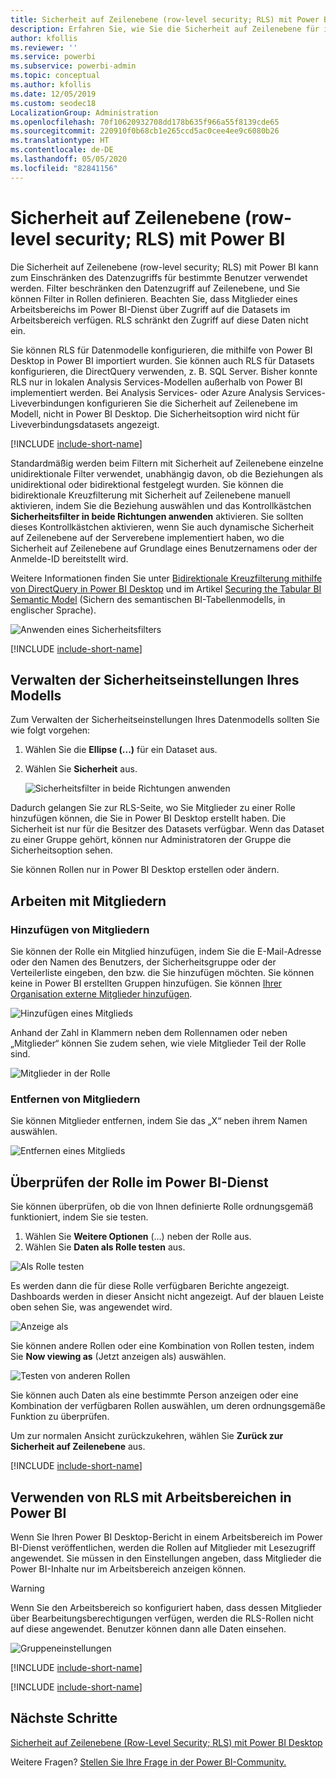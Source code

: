 ```yaml
---
title: Sicherheit auf Zeilenebene (row-level security; RLS) mit Power BI
description: Erfahren Sie, wie Sie die Sicherheit auf Zeilenebene für importierte Datasets in DirectQuery im Power BI-Dienst konfigurieren.
author: kfollis
ms.reviewer: ''
ms.service: powerbi
ms.subservice: powerbi-admin
ms.topic: conceptual
ms.author: kfollis
ms.date: 12/05/2019
ms.custom: seodec18
LocalizationGroup: Administration
ms.openlocfilehash: 70f10620932708dd178b635f966a55f8139cde65
ms.sourcegitcommit: 220910f0b68cb1e265ccd5ac0cee4ee9c6080b26
ms.translationtype: HT
ms.contentlocale: de-DE
ms.lasthandoff: 05/05/2020
ms.locfileid: "82841156"
---
```

# <a name="row-level-security-rls-with-power-bi"></a>Sicherheit auf Zeilenebene (row-level security; RLS) mit Power BI

Die Sicherheit auf Zeilenebene (row-level security; RLS) mit Power BI kann zum Einschränken des Datenzugriffs für bestimmte Benutzer verwendet werden. Filter beschränken den Datenzugriff auf Zeilenebene, und Sie können Filter in Rollen definieren. Beachten Sie, dass Mitglieder eines Arbeitsbereichs im Power BI-Dienst über Zugriff auf die Datasets im Arbeitsbereich verfügen. RLS schränkt den Zugriff auf diese Daten nicht ein.

Sie können RLS für Datenmodelle konfigurieren, die mithilfe von Power BI Desktop in Power BI importiert wurden. Sie können auch RLS für Datasets konfigurieren, die DirectQuery verwenden, z. B. SQL Server. Bisher konnte RLS nur in lokalen Analysis Services-Modellen außerhalb von Power BI implementiert werden. Bei Analysis Services- oder Azure Analysis Services-Liveverbindungen konfigurieren Sie die Sicherheit auf Zeilenebene im Modell, nicht in Power BI Desktop. Die Sicherheitsoption wird nicht für Liveverbindungsdatasets angezeigt.

[!INCLUDE [include-short-name](./includes/rls-desktop-define-roles.md)]

Standardmäßig werden beim Filtern mit Sicherheit auf Zeilenebene einzelne unidirektionale Filter verwendet, unabhängig davon, ob die Beziehungen als unidirektional oder bidirektional festgelegt wurden. Sie können die bidirektionale Kreuzfilterung mit Sicherheit auf Zeilenebene manuell aktivieren, indem Sie die Beziehung auswählen und das Kontrollkästchen **Sicherheitsfilter in beide Richtungen anwenden** aktivieren. Sie sollten dieses Kontrollkästchen aktivieren, wenn Sie auch dynamische Sicherheit auf Zeilenebene auf der Serverebene implementiert haben, wo die Sicherheit auf Zeilenebene auf Grundlage eines Benutzernamens oder der Anmelde-ID bereitstellt wird.

Weitere Informationen finden Sie unter [Bidirektionale Kreuzfilterung mithilfe von DirectQuery in Power BI Desktop](desktop-bidirectional-filtering.md) und im Artikel [Securing the Tabular BI Semantic Model](https://download.microsoft.com/download/D/2/0/D20E1C5F-72EA-4505-9F26-FEF9550EFD44/Securing%20the%20Tabular%20BI%20Semantic%20Model.docx) (Sichern des semantischen BI-Tabellenmodells, in englischer Sprache).

![Anwenden eines Sicherheitsfilters](media/service-admin-rls/rls-apply-security-filter.png)


[!INCLUDE [include-short-name](./includes/rls-desktop-view-as-roles.md)]

## <a name="manage-security-on-your-model"></a>Verwalten der Sicherheitseinstellungen Ihres Modells

Zum Verwalten der Sicherheitseinstellungen Ihres Datenmodells sollten Sie wie folgt vorgehen:

1. Wählen Sie die **Ellipse (...)** für ein Dataset aus.
2. Wählen Sie **Sicherheit** aus.
   
   ![Sicherheitsfilter in beide Richtungen anwenden](media/service-admin-rls/rls-security.png)

Dadurch gelangen Sie zur RLS-Seite, wo Sie Mitglieder zu einer Rolle hinzufügen können, die Sie in Power BI Desktop erstellt haben. Die Sicherheit ist nur für die Besitzer des Datasets verfügbar. Wenn das Dataset zu einer Gruppe gehört, können nur Administratoren der Gruppe die Sicherheitsoption sehen. 

Sie können Rollen nur in Power BI Desktop erstellen oder ändern.

## <a name="working-with-members"></a>Arbeiten mit Mitgliedern

### <a name="add-members"></a>Hinzufügen von Mitgliedern

Sie können der Rolle ein Mitglied hinzufügen, indem Sie die E-Mail-Adresse oder den Namen des Benutzers, der Sicherheitsgruppe oder der Verteilerliste eingeben, den bzw. die Sie hinzufügen möchten. Sie können keine in Power BI erstellten Gruppen hinzufügen. Sie können [Ihrer Organisation externe Mitglieder hinzufügen](guidance/whitepaper-azure-b2b-power-bi.md#data-security-for-external-partners).

![Hinzufügen eines Mitglieds](media/service-admin-rls/rls-add-member.png)

Anhand der Zahl in Klammern neben dem Rollennamen oder neben „Mitglieder“ können Sie zudem sehen, wie viele Mitglieder Teil der Rolle sind.

![Mitglieder in der Rolle](media/service-admin-rls/rls-member-count.png)

### <a name="remove-members"></a>Entfernen von Mitgliedern

Sie können Mitglieder entfernen, indem Sie das „X“ neben ihrem Namen auswählen. 

![Entfernen eines Mitglieds](media/service-admin-rls/rls-remove-member.png)

## <a name="validating-the-role-within-the-power-bi-service"></a>Überprüfen der Rolle im Power BI-Dienst

Sie können überprüfen, ob die von Ihnen definierte Rolle ordnungsgemäß funktioniert, indem Sie sie testen. 

1. Wählen Sie **Weitere Optionen** (...) neben der Rolle aus.
2. Wählen Sie **Daten als Rolle testen** aus.

![Als Rolle testen](media/service-admin-rls/rls-test-role.png)

Es werden dann die für diese Rolle verfügbaren Berichte angezeigt. Dashboards werden in dieser Ansicht nicht angezeigt. Auf der blauen Leiste oben sehen Sie, was angewendet wird.

![Anzeige als <Rolle>](media/service-admin-rls/rls-test-role2.png)

Sie können andere Rollen oder eine Kombination von Rollen testen, indem Sie **Now viewing as** (Jetzt anzeigen als) auswählen.

![Testen von anderen Rollen](media/service-admin-rls/rls-test-role3.png)

Sie können auch Daten als eine bestimmte Person anzeigen oder eine Kombination der verfügbaren Rollen auswählen, um deren ordnungsgemäße Funktion zu überprüfen. 

Um zur normalen Ansicht zurückzukehren, wählen Sie **Zurück zur Sicherheit auf Zeilenebene** aus.

[!INCLUDE [include-short-name](./includes/rls-usernames.md)]

## <a name="using-rls-with-workspaces-in-power-bi"></a>Verwenden von RLS mit Arbeitsbereichen in Power BI

Wenn Sie Ihren Power BI Desktop-Bericht in einem Arbeitsbereich im Power BI-Dienst veröffentlichen, werden die Rollen auf Mitglieder mit Lesezugriff angewendet. Sie müssen in den Einstellungen angeben, dass Mitglieder die Power BI-Inhalte nur im Arbeitsbereich anzeigen können.

> [!WARNING]
> Wenn Sie den Arbeitsbereich so konfiguriert haben, dass dessen Mitglieder über Bearbeitungsberechtigungen verfügen, werden die RLS-Rollen nicht auf diese angewendet. Benutzer können dann alle Daten einsehen.

![Gruppeneinstellungen](media/service-admin-rls/rls-group-settings.png)

[!INCLUDE [include-short-name](./includes/rls-limitations.md)]

[!INCLUDE [include-short-name](./includes/rls-faq.md)]

## <a name="next-steps"></a>Nächste Schritte
[Sicherheit auf Zeilenebene (Row-Level Security; RLS) mit Power BI Desktop](desktop-rls.md)  

Weitere Fragen? [Stellen Sie Ihre Frage in der Power BI-Community.](https://community.powerbi.com/)
